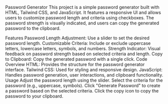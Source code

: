 Password Generator
This project is a simple password generator built with HTML, Tailwind CSS, and JavaScript. It features a responsive UI and allows users to customize password length and criteria using checkboxes. The password strength is visually indicated, and users can copy the generated password to the clipboard.

Features
Password Length Adjustment: Use a slider to set the desired password length.
Customizable Criteria: Include or exclude uppercase letters, lowercase letters, symbols, and numbers.
Strength Indicator: Visual feedback on password strength based on selected criteria and length.
Copy to Clipboard: Copy the generated password with a single click.
Code Overview
HTML: Provides the structure for the password generator interface.
Tailwind CSS: Used for styling and responsive design.
JavaScript: Handles password generation, user interactions, and clipboard functionality.
Usage
Adjust the password length using the slider.
Select the criteria for the password (e.g., uppercase, symbols).
Click "Generate Password" to create a password based on the selected criteria.
Click the copy icon to copy the password to your clipboard.
